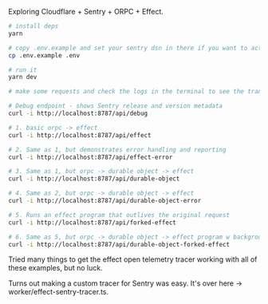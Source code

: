Exploring Cloudflare + Sentry + ORPC + Effect.

```bash
# install deps
yarn

# copy .env.example and set your sentry dsn in there if you want to actually send events to sentry
cp .env.example .env

# run it
yarn dev

# make some requests and check the logs in the terminal to see the transactions that would be sent to sentry

# Debug endpoint - shows Sentry release and version metadata
curl -i http://localhost:8787/api/debug

# 1. basic orpc -> effect
curl -i http://localhost:8787/api/effect

# 2. Same as 1, but demonstrates error handling and reporting
curl -i http://localhost:8787/api/effect-error

# 3. Same as 1, but orpc -> durable object -> effect
curl -i http://localhost:8787/api/durable-object

# 4. Same as 2, but orpc -> durable object -> effect
curl -i http://localhost:8787/api/durable-object-error

# 5. Runs an effect program that outlives the original request
curl -i http://localhost:8787/api/forked-effect

# 6. Same as 5, but orpc -> durable object -> effect program w background fiber
curl -i http://localhost:8787/api/durable-object-forked-effect
```

Tried many things to get the effect open telemetry tracer working with all of these examples, but no luck.

Turns out making a custom tracer for Sentry was easy. It's over here -> worker/effect-sentry-tracer.ts.
